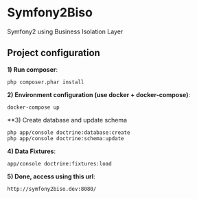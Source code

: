 Symfony2Biso
============

Symfony2 using Business Isolation Layer


## Project configuration

**1) Run composer**:

```
php composer.phar install
```

**2) Environment configuration (use docker + docker-compose)**:

```
docker-compose up
```

**3) Create database and update schema

```
php app/console doctrine:database:create
php app/console doctrine:schema:update

```

**4) Data Fixtures**:

```
app/console doctrine:fixtures:load

```

**5) Done, access using this url**:

```
http://symfony2biso.dev:8080/

```